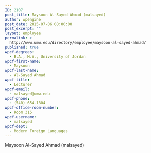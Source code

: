```yaml
---
ID: 2107
post_title: Maysoon Al-Sayed Ahmad (malsayed)
author: wpengine
post_date: 2015-07-06 08:00:00
post_excerpt: ""
layout: employee
permalink: >
  http://www.umw.edu/directory/employee/maysoon-al-sayed-ahmad/
published: true
wpcf-degrees:
  - B.A., M.A., University of Jordan
wpcf-first-name:
  - Maysoon
wpcf-last-name:
  - Al-Sayed Ahmad
wpcf-title:
  - Lecturer
wpcf-email:
  - malsayed@umw.edu
wpcf-phone:
  - (540) 654-1804
wpcf-office-room-number:
  - Room 315
wpcf-username:
  - malsayed
wpcf-dept:
  - Modern Foreign Languages
---
```

Maysoon Al-Sayed Ahmad (malsayed)